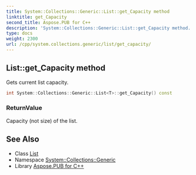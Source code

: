 ```yaml
---
title: System::Collections::Generic::List::get_Capacity method
linktitle: get_Capacity
second_title: Aspose.PUB for C++
description: 'System::Collections::Generic::List::get_Capacity method. Gets current list capacity in C++.'
type: docs
weight: 2300
url: /cpp/system.collections.generic/list/get_capacity/
---
```

## List::get_Capacity method


Gets current list capacity.

```cpp
int System::Collections::Generic::List<T>::get_Capacity() const
```


### ReturnValue

Capacity (not size) of the list.

## See Also

* Class [List](../)
* Namespace [System::Collections::Generic](../../)
* Library [Aspose.PUB for C++](../../../)
